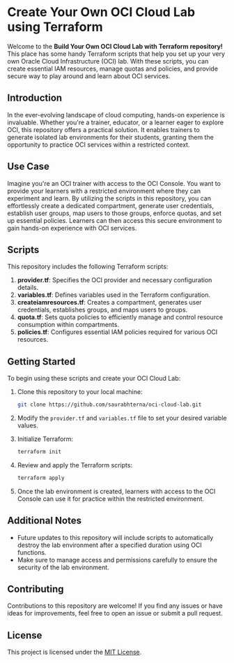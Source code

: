 
# Create Your Own OCI Cloud Lab using Terraform

Welcome to the **Build Your Own OCI Cloud Lab with Terraform repository!** This place has some handy Terraform scripts that help you set up your very own Oracle Cloud Infrastructure (OCI) lab.  With these scripts, you can create essential IAM resources, manage quotas and policies, and provide secure way to play around and learn about OCI services.

## Introduction

In the ever-evolving landscape of cloud computing, hands-on experience is invaluable. Whether you're a trainer, educator, or a learner eager to explore OCI, this repository offers a practical solution. It enables trainers to generate isolated lab environments for their students, granting them the opportunity to practice OCI services within a restricted context. 

## Use Case

Imagine you're an OCI trainer with access to the OCI Console. You want to provide your learners with a restricted environment where they can experiment and learn. By utilizing the scripts in this repository, you can effortlessly create a dedicated compartment, generate user credentials, establish user groups, map users to those groups, enforce quotas, and set up essential policies. Learners can then access this secure environment to gain hands-on experience with OCI services.

## Scripts

This repository includes the following Terraform scripts:

1. **provider.tf**: Specifies the OCI provider and necessary configuration details.
2. **variables.tf**: Defines variables used in the Terraform configuration.
3. **createiamresources.tf**: Creates a compartment, generates user credentials, establishes groups, and maps users to groups.
4. **quota.tf**: Sets quota policies to efficiently manage and control resource consumption within compartments.
5. **policies.tf**: Configures essential IAM policies required for various OCI resources.

## Getting Started

To begin using these scripts and create your OCI Cloud Lab:

1. Clone this repository to your local machine:

   ```sh
   git clone https://github.com/saurabhterna/oci-cloud-lab.git

2. Modify the `provider.tf` and `variables.tf` file to set your desired variable values.

3. Initialize Terraform:

   ```sh
   terraform init
   ```

4. Review and apply the Terraform scripts:

   ```sh
   terraform apply
   ```

5. Once the lab environment is created, learners with access to the OCI Console can use it for practice within the restricted environment.

## Additional Notes

- Future updates to this repository will include scripts to automatically destroy the lab environment after a specified duration using OCI functions.
- Make sure to manage access and permissions carefully to ensure the security of the lab environment.


## Contributing

Contributions to this repository are welcome! If you find any issues or have ideas for improvements, feel free to open an issue or submit a pull request.

## License

This project is licensed under the [MIT License](LICENSE).
```
